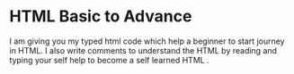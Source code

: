 # HTML Basic to Advance 
 I am giving you my typed html code which help a beginner to start journey in HTML. I also write comments to understand the HTML by reading and typing your self help to become a  self learned HTML . 
